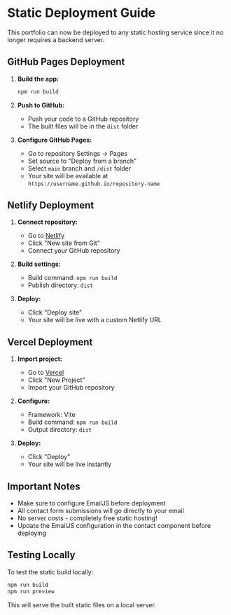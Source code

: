 
# Static Deployment Guide

This portfolio can now be deployed to any static hosting service since it no longer requires a backend server.

## GitHub Pages Deployment

1. **Build the app:**
   ```bash
   npm run build
   ```

2. **Push to GitHub:**
   - Push your code to a GitHub repository
   - The built files will be in the `dist` folder

3. **Configure GitHub Pages:**
   - Go to repository Settings → Pages
   - Set source to "Deploy from a branch"
   - Select `main` branch and `/dist` folder
   - Your site will be available at `https://username.github.io/repository-name`

## Netlify Deployment

1. **Connect repository:**
   - Go to [Netlify](https://netlify.com)
   - Click "New site from Git"
   - Connect your GitHub repository

2. **Build settings:**
   - Build command: `npm run build`
   - Publish directory: `dist`

3. **Deploy:**
   - Click "Deploy site"
   - Your site will be live with a custom Netlify URL

## Vercel Deployment

1. **Import project:**
   - Go to [Vercel](https://vercel.com)
   - Click "New Project"
   - Import your GitHub repository

2. **Configure:**
   - Framework: Vite
   - Build command: `npm run build`
   - Output directory: `dist`

3. **Deploy:**
   - Click "Deploy"
   - Your site will be live instantly

## Important Notes

- Make sure to configure EmailJS before deployment
- All contact form submissions will go directly to your email
- No server costs - completely free static hosting!
- Update the EmailJS configuration in the contact component before deploying

## Testing Locally

To test the static build locally:
```bash
npm run build
npm run preview
```

This will serve the built static files on a local server.
